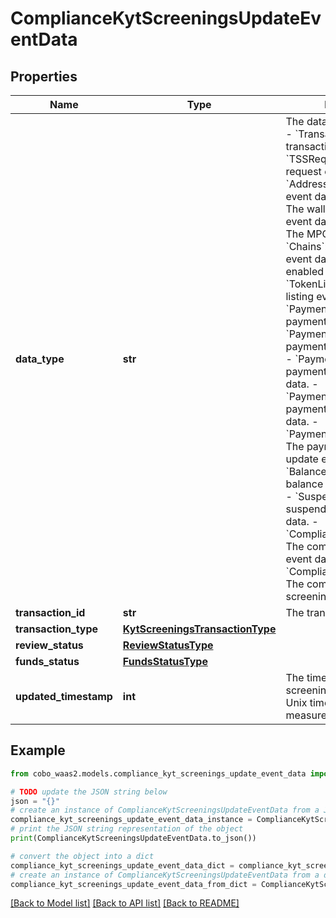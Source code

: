 # ComplianceKytScreeningsUpdateEventData


## Properties

Name | Type | Description | Notes
------------ | ------------- | ------------- | -------------
**data_type** | **str** |  The data type of the event. - &#x60;Transaction&#x60;: The transaction event data. - &#x60;TSSRequest&#x60;: The TSS request event data. - &#x60;Addresses&#x60;: The addresses event data. - &#x60;WalletInfo&#x60;: The wallet information event data. - &#x60;MPCVault&#x60;: The MPC vault event data. - &#x60;Chains&#x60;: The enabled chain event data. - &#x60;Tokens&#x60;: The enabled token event data. - &#x60;TokenListing&#x60;: The token listing event data.        - &#x60;PaymentOrder&#x60;: The payment order event data. - &#x60;PaymentRefund&#x60;: The payment refund event data. - &#x60;PaymentSettlement&#x60;: The payment settlement event data. - &#x60;PaymentTransaction&#x60;: The payment transaction event data. - &#x60;PaymentAddressUpdate&#x60;: The payment address update event data. - &#x60;BalanceUpdateInfo&#x60;: The balance update event data. - &#x60;SuspendedToken&#x60;: The suspended token event data. - &#x60;ComplianceDisposition&#x60;: The compliance disposition event data. - &#x60;ComplianceKytScreenings&#x60;: The compliance KYT screenings event data. | 
**transaction_id** | **str** | The transaction ID. | 
**transaction_type** | [**KytScreeningsTransactionType**](KytScreeningsTransactionType.md) |  | 
**review_status** | [**ReviewStatusType**](ReviewStatusType.md) |  | 
**funds_status** | [**FundsStatusType**](FundsStatusType.md) |  | 
**updated_timestamp** | **int** | The time when the kyt screening was updated, in Unix timestamp format, measured in milliseconds. | 

## Example

```python
from cobo_waas2.models.compliance_kyt_screenings_update_event_data import ComplianceKytScreeningsUpdateEventData

# TODO update the JSON string below
json = "{}"
# create an instance of ComplianceKytScreeningsUpdateEventData from a JSON string
compliance_kyt_screenings_update_event_data_instance = ComplianceKytScreeningsUpdateEventData.from_json(json)
# print the JSON string representation of the object
print(ComplianceKytScreeningsUpdateEventData.to_json())

# convert the object into a dict
compliance_kyt_screenings_update_event_data_dict = compliance_kyt_screenings_update_event_data_instance.to_dict()
# create an instance of ComplianceKytScreeningsUpdateEventData from a dict
compliance_kyt_screenings_update_event_data_from_dict = ComplianceKytScreeningsUpdateEventData.from_dict(compliance_kyt_screenings_update_event_data_dict)
```
[[Back to Model list]](../README.md#documentation-for-models) [[Back to API list]](../README.md#documentation-for-api-endpoints) [[Back to README]](../README.md)


